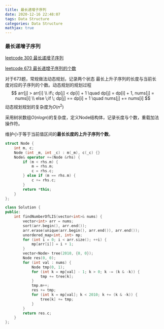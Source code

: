 ```yaml
---
title: 最长递增子序列
date: 2020-12-16 22:48:07
tags: Data Structure
categories: Data Structure
mathjax: true
---
```


### 最长递增子序列

[leetcode 300 最长递增子序列](https://leetcode-cn.com/problems/longest-increasing-subsequence/)

[leetcode 673 最长递增子序列的个数](https://leetcode-cn.com/problems/number-of-longest-increasing-subsequence/)

对于673题，常规做法动态规划，记录两个状态 最长上升子序列的长度与当前长度对应的子序列的个数。动态规划的规划过程
$$
arr[j] > arr[i] \\
if\; dp[j] < dp[i] + 1 \quad dp[j] = dp[i] + 1, nums[j] = nums[i] \\
else \;if \; dp[j] == dp[i] + 1 \quad nums[j] += nums[i]
$$
动态规划规划的复杂度为$O(n^2)$

采用树状数组$O(nlogn)$的复杂度，定义Node结构体，记录长度与个数，重载加法操作符。

维护小于等于当前值区间的**最长长度的上升子序列个数**。

```c++
struct Node {
    int m, c;
    Node (int _m, int _c) : m(_m), c(_c) {}
    Node& operator +=(Node &rhs) {
        if (m < rhs.m) {
            m = rhs.m;
            c = rhs.c;
        } else if (m == rhs.m) {
            c += rhs.c;
        }
        return *this;
    }
};
```

```c++
class Solution {
public:
    int findNumberOfLIS(vector<int>& nums) {
        vector<int> arr = nums;
        sort(arr.begin(), arr.end());
        arr.erase(unique(arr.begin(), arr.end()), arr.end());
        unordered_map<int, int> mp;
        for (int i = 0; i < arr.size(); ++i) {
            mp[arr[i]] = i + 1;
        }
        vector<Node> tree(2010, {0, 0});
        Node res(0, 0);
        for (int val : nums) {
            Node tmp(0, 1);
            for (int k = mp[val] - 1; k > 0; k -= (k & -k)) {
                tmp += tree[k];
            }
            tmp.m++;
            res += tmp;
            for (int k = mp[val]; k < 2010; k += (k & -k)) {
                tree[k] += tmp;
            }
        }
        return res.c;
    }
};
```

